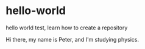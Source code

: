 # hello-world
hello world test, learn how to create a repository

Hi there, my name is Peter, and I'm studying physics.
